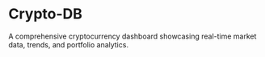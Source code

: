 # Crypto-DB
A comprehensive cryptocurrency dashboard showcasing real-time market data, trends, and portfolio analytics.
